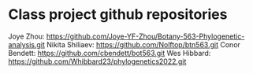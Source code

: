 # Class project github repositories
Joye Zhou: https://github.com/Joye-YF-Zhou/Botany-563-Phylogenetic-analysis.git
Nikita Shiliaev: https://github.com/Nolftop/btn563.git
Conor Bendett: https://github.com/cbendett/bot563.git
Wes Hibbard: https://github.com/Whibbard23/phylogenetics2022.git
